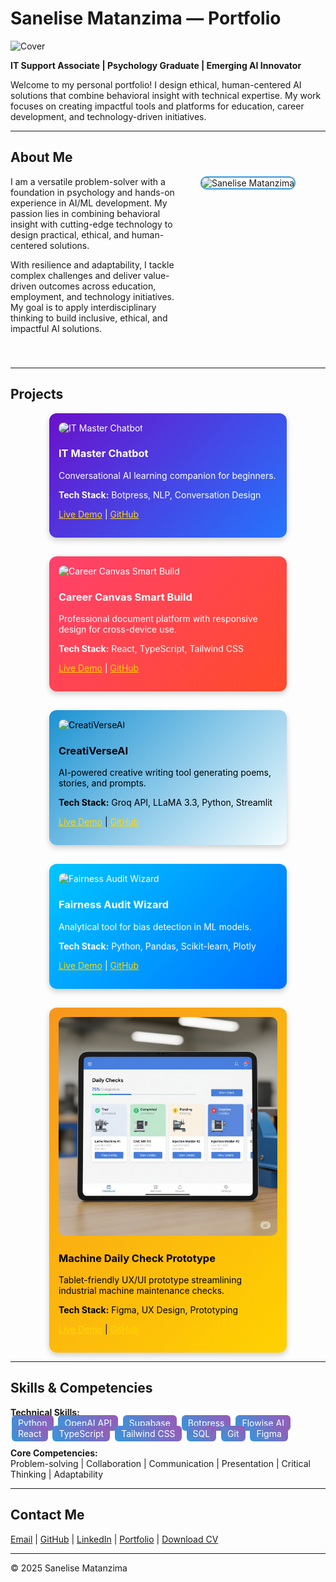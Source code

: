 # Sanelise Matanzima — Portfolio

![Cover](images/cover.jpg)

**IT Support Associate | Psychology Graduate | Emerging AI Innovator**

Welcome to my personal portfolio! I design ethical, human-centered AI solutions that combine behavioral insight with technical expertise. My work focuses on creating impactful tools and platforms for education, career development, and technology-driven initiatives.

---

## About Me

<div style="display: flex; flex-wrap: wrap; align-items: flex-start; gap: 20px; margin-bottom: 40px;">

<div style="flex: 1; min-width: 250px;">
I am a versatile problem-solver with a foundation in psychology and hands-on experience in AI/ML development. My passion lies in combining behavioral insight with cutting-edge technology to design practical, ethical, and human-centered solutions.

With resilience and adaptability, I tackle complex challenges and deliver value-driven outcomes across education, employment, and technology initiatives. My goal is to apply interdisciplinary thinking to build inclusive, ethical, and impactful AI solutions.
</div>

<div style="flex: 0 0 200px;">
<img src="images/profile.jpg" alt="Sanelise Matanzima" style="width: 200px; height: 200px; object-fit: cover; border: 2px solid #3498db; border-radius: 10px;"/>
</div>

</div>

---

## Projects

<div style="display: flex; flex-wrap: wrap; gap: 30px; justify-content: center;">

<!-- IT Master Chatbot -->
<div style="flex: 1 1 300px; max-width: 350px; border-radius: 12px; padding: 15px; transition: transform 0.3s, box-shadow 0.3s; background: linear-gradient(135deg, #6a11cb 0%, #2575fc 100%); color: white; box-shadow: 0 4px 10px rgba(0,0,0,0.2);" 
     onmouseover="this.style.transform='translateY(-5px)'; this.style.boxShadow='0 8px 20px rgba(0,0,0,0.3)';" 
     onmouseout="this.style.transform='translateY(0)'; this.style.boxShadow='0 4px 10px rgba(0,0,0,0.2)';">
<img src="images/it-master-chatbot.png" alt="IT Master Chatbot" style="width:100%; border-radius: 10px;"/>
<h3>IT Master Chatbot</h3>
<p>Conversational AI learning companion for beginners.</p>
<p><strong>Tech Stack:</strong> Botpress, NLP, Conversation Design</p>
<p><a href="https://cdn.botpress.cloud/webchat/v2.4/shareable.html?configUrl=https://files.bpcontent.cloud/2025/05/16/10/20250516102421-ZCIOC18F.json" target="_blank" style="color:#FFD700;">Live Demo</a> | <a href="https://github.com/Sanelise01/it-master-chatbot" target="_blank" style="color:#FFD700;">GitHub</a></p>
</div>

<!-- Career Canvas Smart Build -->
<div style="flex: 1 1 300px; max-width: 350px; border-radius: 12px; padding: 15px; transition: transform 0.3s, box-shadow 0.3s; background: linear-gradient(135deg, #ff416c 0%, #ff4b2b 100%); color: white; box-shadow: 0 4px 10px rgba(0,0,0,0.2);" 
     onmouseover="this.style.transform='translateY(-5px)'; this.style.boxShadow='0 8px 20px rgba(0,0,0,0.3)';" 
     onmouseout="this.style.transform='translateY(0)'; this.style.boxShadow='0 4px 10px rgba(0,0,0,0.2)';">
<img src="images/career-canvas.png" alt="Career Canvas Smart Build" style="width:100%; border-radius: 10px;"/>
<h3>Career Canvas Smart Build</h3>
<p>Professional document platform with responsive design for cross-device use.</p>
<p><strong>Tech Stack:</strong> React, TypeScript, Tailwind CSS</p>
<p><a href="https://lovable.dev/projects/2fdf0ff1-250f-4b5c-9e69-794e521563f8" target="_blank" style="color:#FFD700;">Live Demo</a> | <a href="https://github.com/Sanelise01/career-canvas-smart-build" target="_blank" style="color:#FFD700;">GitHub</a></p>
</div>

<!-- CreatiVerseAI -->
<div style="flex: 1 1 300px; max-width: 350px; border-radius: 12px; padding: 15px; transition: transform 0.3s, box-shadow 0.3s; background: linear-gradient(135deg, #1c92d2 0%, #f2fcfe 100%); color: black; box-shadow: 0 4px 10px rgba(0,0,0,0.2);" 
     onmouseover="this.style.transform='translateY(-5px)'; this.style.boxShadow='0 8px 20px rgba(0,0,0,0.3)';" 
     onmouseout="this.style.transform='translateY(0)'; this.style.boxShadow='0 4px 10px rgba(0,0,0,0.2)';">
<img src="images/creativerseai.png" alt="CreatiVerseAI" style="width:100%; border-radius: 10px;"/>
<h3>CreatiVerseAI</h3>
<p>AI-powered creative writing tool generating poems, stories, and prompts.</p>
<p><strong>Tech Stack:</strong> Groq API, LLaMA 3.3, Python, Streamlit</p>
<p><a href="https://cloud.flowiseai.com/chatbot/d4baf847-e9e1-4de2-9a22-c910eec44299" target="_blank" style="color:#FFD700;">Live Demo</a> | <a href="https://github.com/Sanelise01/creativerseai" target="_blank" style="color:#FFD700;">GitHub</a></p>
</div>

<!-- Fairness Audit Wizard -->
<div style="flex: 1 1 300px; max-width: 350px; border-radius: 12px; padding: 15px; transition: transform 0.3s, box-shadow 0.3s; background: linear-gradient(135deg, #00c6ff 0%, #0072ff 100%); color: white; box-shadow: 0 4px 10px rgba(0,0,0,0.2);" 
     onmouseover="this.style.transform='translateY(-5px)'; this.style.boxShadow='0 8px 20px rgba(0,0,0,0.3)';" 
     onmouseout="this.style.transform='translateY(0)'; this.style.boxShadow='0 4px 10px rgba(0,0,0,0.2)';">
<img src="images/fairness-audit.png" alt="Fairness Audit Wizard" style="width:100%; border-radius: 10px;"/>
<h3>Fairness Audit Wizard</h3>
<p>Analytical tool for bias detection in ML models.</p>
<p><strong>Tech Stack:</strong> Python, Pandas, Scikit-learn, Plotly</p>
<p><a href="https://lovable.dev/projects/58f62fa0-cadc-42b7-9d05-3732e176e4ab" target="_blank" style="color:#FFD700;">Live Demo</a> | <a href="https://github.com/Sanelise01/fairness-audit-wizard" target="_blank" style="color:#FFD700;">GitHub</a></p>
</div>

<!-- Machine Daily Check Prototype -->
<div style="flex: 1 1 300px; max-width: 350px; border-radius: 12px; padding: 15px; transition: transform 0.3s, box-shadow 0.3s; background: linear-gradient(135deg, #f7971e 0%, #ffd200 100%); color: black; box-shadow: 0 4px 10px rgba(0,0,0,0.2);" 
     onmouseover="this.style.transform='translateY(-5px)'; this.style.boxShadow='0 8px 20px rgba(0,0,0,0.3)';" 
     onmouseout="this.style.transform='translateY(0)'; this.style.boxShadow='0 4px 10px rgba(0,0,0,0.2)';">
<img src="images/machine-daily-check.png" alt="Machine Daily Check Prototype" style="width:100%; border-radius: 10px;"/>
<h3>Machine Daily Check Prototype</h3>
<p>Tablet-friendly UX/UI prototype streamlining industrial machine maintenance checks.</p>
<p><strong>Tech Stack:</strong> Figma, UX Design, Prototyping</p>
<p><a href="https://www.figma.com/proto/4l9za9IJtBn06GS4tPwqfj/Machine-Daily-Check_Prototype?node-id=13-3&p=f&t=MxOoZKrUt6grOVLa-1&scaling=scale-down&content-scaling=fixed&page-id=0%3A1&starting-point-node-id=13%3A3" target="_blank" style="color:#FFD700;">Live Demo</a> | <a href="https://github.com/Sanelise01/machine-daily-check-prototype" target="_blank" style="color:#FFD700;">GitHub</a></p>
</div>

</div>

---

## Skills & Competencies

**Technical Skills:**  
<span style="background: linear-gradient(45deg, #3498db, #9b59b6); color:white; padding:4px 10px; border-radius:6px; margin:2px;">Python</span>
<span style="background: linear-gradient(45deg, #3498db, #9b59b6); color:white; padding:4px 10px; border-radius:6px; margin:2px;">OpenAI API</span>
<span style="background: linear-gradient(45deg, #3498db, #9b59b6); color:white; padding:4px 10px; border-radius:6px; margin:2px;">Supabase</span>
<span style="background: linear-gradient(45deg, #3498db, #9b59b6); color:white; padding:4px 10px; border-radius:6px; margin:2px;">Botpress</span>
<span style="background: linear-gradient(45deg, #3498db, #9b59b6); color:white; padding:4px 10px; border-radius:6px; margin:2px;">Flowise AI</span>
<span style="background: linear-gradient(45deg, #3498db, #9b59b6); color:white; padding:4px 10px; border-radius:6px; margin:2px;">React</span>
<span style="background: linear-gradient(45deg, #3498db, #9b59b6); color:white; padding:4px 10px; border-radius:6px; margin:2px;">TypeScript</span>
<span style="background: linear-gradient(45deg, #3498db, #9b59b6); color:white; padding:4px 10px; border-radius:6px; margin:2px;">Tailwind CSS</span>
<span style="background: linear-gradient(45deg, #3498db, #9b59b6); color:white; padding:4px 10px; border-radius:6px; margin:2px;">SQL</span>
<span style="background: linear-gradient(45deg, #3498db, #9b59b6); color:white; padding:4px 10px; border-radius:6px; margin:2px;">Git</span>
<span style="background: linear-gradient(45deg, #3498db, #9b59b6); color:white; padding:4px 10px; border-radius:6px; margin:2px;">Figma</span>

**Core Competencies:**  
Problem-solving | Collaboration | Communication | Presentation | Critical Thinking | Adaptability

---

## Contact Me

[Email](mailto:sanelisematanzima@gmail.com) | [GitHub](https://github.com/Sanelise01) | [LinkedIn](https://linkedin.com/in/sanelise-matanzima) | [Portfolio](https://Sanelise01.github.io/sanelise-portfolio/) | [Download CV](SmartResume.pdf)

---

&copy; 2025 Sanelise Matanzima


